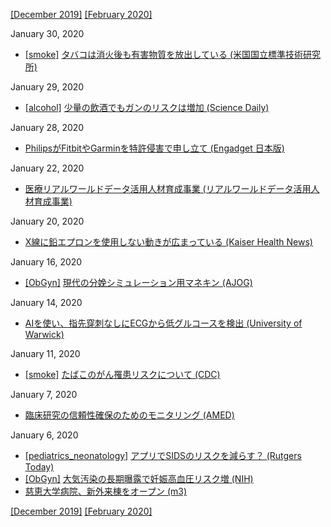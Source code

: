 [\[December 2019\]](1912.md) [\[February 2020\]](2002.md)

January 30, 2020
* [\[smoke\]](smoke.md) [タバコは消火後も有害物質を放出している (米国国立標準技術研究所)](https://www.nist.gov/news-events/news/2020/01/butt-emissions-study-finds-even-extinguished-cigarettes-give-toxins)

January 29, 2020
* [\[alcohol\]](alcohol.md) [少量の飲酒でもガンのリスクは増加 (Science Daily)](https://www.sciencedaily.com/releases/2019/12/191209182002.htm)

January 28, 2020
* [PhilipsがFitbitやGarminを特許侵害で申し立て (Engadget 日本版)](https://japanese.engadget.com/jp-2020-01-11-fitbit-garmin.html)

January 22, 2020
* [医療リアルワールドデータ活用人材育成事業 (リアルワールドデータ活用人材育成事業)](https://www.med-rwd.jp/)

January 20, 2020
* [X線に鉛エプロンを使用しない動きが広まっている (Kaiser Health News)](https://khn.org/news/no-shield-from-x-rays-how-science-is-rethinking-lead-aprons/)

January 16, 2020
* [\[ObGyn\]](ObGyn.md) [現代の分娩シミュレーション用マネキン (AJOG)](https://www.ajog.org/article/S0002-9378(19)30907-X/fulltext)

January 14, 2020
* [AIを使い、指先穿刺なしにECGから低グルコースを検出 (University of Warwick)](https://warwick.ac.uk/newsandevents/pressreleases/artificial_intelligence_ai/)

January 11, 2020
* [\[smoke\]](smoke.md) [たばこのがん罹患リスクについて (CDC)](https://www.cdc.gov/cancer/tobacco/index.htm)

January 7, 2020
* [臨床研究の信頼性確保のためのモニタリング (AMED)](https://www.mextnw.hosp.tohoku.ac.jp/handouts/002/wp/rm)

January 6, 2020
* [\[pediatrics_neonatology\]](pediatrics_neonatology.md) [アプリでSIDSのリスクを減らす？ (Rutgers Today)](https://news.rutgers.edu/just-had-baby-new-app-helps-keep-them-safe/20191213)
* [\[ObGyn\]](ObGyn.md) [大気汚染の長期曝露で妊娠高血圧リスク増 (NIH)](https://www.nih.gov/news-events/news-releases/pregnancy-hypertension-risk-increased-traffic-related-air-pollution)
* [慈恵大学病院、新外来棟をオープン (m3)](https://www.m3.com/news/iryoishin/719133)

[\[December 2019\]](1912.md) [\[February 2020\]](2002.md)
